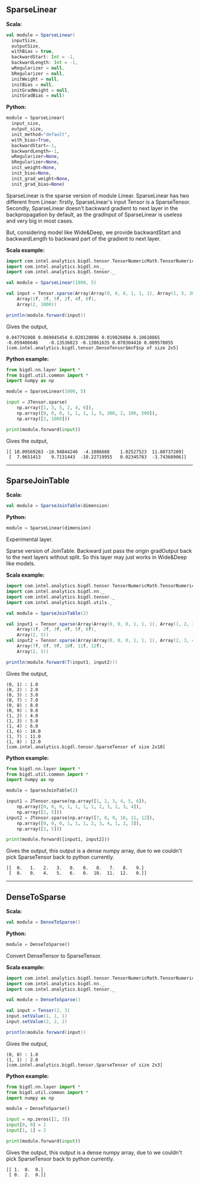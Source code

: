 ## SparseLinear ##

**Scala:**
```scala
val module = SparseLinear(
  inputSize,
  outputSize,
  withBias = true,
  backwardStart: Int = -1,
  backwardLength: Int = -1,
  wRegularizer = null,
  bRegularizer = null,
  initWeight = null,
  initBias = null,
  initGradWeight = null,
  initGradBias = null)
```
**Python:**
```python
module = SparseLinear(
  input_size,
  output_size,
  init_method="default",
  with_bias=True,
  backwardStart=-1,
  backwardLength=-1,
  wRegularizer=None,
  bRegularizer=None,
  init_weight=None,
  init_bias=None,
  init_grad_weight=None,
  init_grad_bias=None)
```

SparseLinear is the sparse version of module Linear. SparseLinear has two different from Linear: firstly, SparseLinear's input Tensor is a SparseTensor. Secondly, SparseLinear doesn't backward gradient to next layer in the backpropagation by default, as the gradInput of SparseLinear is useless and very big in most cases.

But, considering model like Wide&Deep, we provide backwardStart and backwardLength to backward part of the gradient to next layer.

**Scala example:**
```scala
import com.intel.analytics.bigdl.tensor.TensorNumericMath.TensorNumeric.NumericFloat
import com.intel.analytics.bigdl.nn._
import com.intel.analytics.bigdl.tensor._

val module = SparseLinear(1000, 5)

val input = Tensor.sparse(Array(Array(0, 0, 0, 1, 1, 1), Array(1, 5, 300, 2, 100, 500)),
    Array(1f, 3f, 5f, 2f, 4f, 6f),
    Array(2, 1000))

println(module.forward(input))
```

Gives the output,
```
0.047791008	0.069045454	0.020120896	0.019826084	0.10610865	
-0.059406646	-0.13536823	-0.13861635	0.070304416	0.009570055	
[com.intel.analytics.bigdl.tensor.DenseTensor$mcF$sp of size 2x5]
```

**Python example:**
```python
from bigdl.nn.layer import *
from bigdl.util.common import *
import numpy as np

module = SparseLinear(1000, 5)

input = JTensor.sparse(
    np.array([1, 3, 5, 2, 4, 6]),
    np.array([0, 0, 0, 1, 1, 1, 1, 5, 300, 2, 100, 500]),
    np.array([2, 1000]))

print(module.forward(input))
```
Gives the output,
```
[[ 10.09569263 -10.94844246  -4.1086688    1.02527523  11.80737209]
 [  7.9651413    9.7131443  -10.22719955   0.02345783  -3.74368906]]
```
---
## SparseJoinTable ##

**Scala:**
```scala
val module = SparseJoinTable(dimension)
```
**Python:**
```python
module = SparseLinear(dimension)
```
Experimental layer.

Sparse version of JoinTable. Backward just pass the origin gradOutput back to the next layers without split. So this layer may just works in Wide&Deep like models.


**Scala example:**
```scala
import com.intel.analytics.bigdl.tensor.TensorNumericMath.TensorNumeric.NumericFloat
import com.intel.analytics.bigdl.nn._
import com.intel.analytics.bigdl.tensor._
import com.intel.analytics.bigdl.utils._

val module = SparseJoinTable(2)

val input1 = Tensor.sparse(Array(Array(0, 0, 0, 1, 1, 1), Array(1, 2, 3, 2, 3, 4)),
    Array(1f, 2f, 3f, 4f, 5f, 6f),
    Array(2, 5))
val input2 = Tensor.sparse(Array(Array(0, 0, 0, 1, 1, 1), Array(2, 3, 4, 1, 2, 3)),
    Array(7f, 8f, 9f, 10f, 11f, 12f),
    Array(2, 5))

println(module.forward(T(input1, input2)))
```

Gives the output,
```
(0, 1) : 1.0
(0, 2) : 2.0
(0, 3) : 3.0
(0, 7) : 7.0
(0, 8) : 8.0
(0, 9) : 9.0
(1, 2) : 4.0
(1, 3) : 5.0
(1, 4) : 6.0
(1, 6) : 10.0
(1, 7) : 11.0
(1, 8) : 12.0
[com.intel.analytics.bigdl.tensor.SparseTensor of size 2x10]
```

**Python example:**
```python
from bigdl.nn.layer import *
from bigdl.util.common import *
import numpy as np

module = SparseJoinTable(2)

input1 = JTensor.sparse(np.array([1, 2, 3, 4, 5, 6]),
    np.array([0, 0, 0, 1, 1, 1, 1, 2, 3, 2, 3, 4]),
    np.array([2, 5]))
input2 = JTensor.sparse(np.array([7, 8, 9, 10, 11, 12]),
    np.array([0, 0, 0, 1, 1, 1, 2, 3, 4, 1, 2, 3]),
    np.array([2, 5]))

print(module.forward([input1, input2]))
```
Gives the output,
this output is a dense numpy array, due to we couldn't pick SparseTensor back to python currently.
```
[[  0.   1.   2.   3.   0.   0.   0.   7.   8.   9.]
 [  0.   0.   4.   5.   6.   0.  10.  11.  12.   0.]]
```
---
## DenseToSparse ##

**Scala:**
```scala
val module = DenseToSparse()
```
**Python:**
```python
module = DenseToSparse()
```

Convert DenseTensor to SparseTensor.

**Scala example:**
```scala
import com.intel.analytics.bigdl.tensor.TensorNumericMath.TensorNumeric.NumericFloat
import com.intel.analytics.bigdl.nn._
import com.intel.analytics.bigdl.tensor._

val module = DenseToSparse()

val input = Tensor(2, 3)
input.setValue(1, 1, 1)
input.setValue(2, 2, 2)

println(module.forward(input))
```

Gives the output,
```
(0, 0) : 1.0
(1, 1) : 2.0
[com.intel.analytics.bigdl.tensor.SparseTensor of size 2x3]
```

**Python example:**
```python
from bigdl.nn.layer import *
from bigdl.util.common import *
import numpy as np

module = DenseToSparse()

input = np.zeros([2, 3])
input[0, 0] = 1
input[1, 1] = 2

print(module.forward(input))
```
Gives the output,
this output is a dense numpy array, due to we couldn't pick SparseTensor back to python currently.
```
[[ 1.  0.  0.]
 [ 0.  2.  0.]]
```
